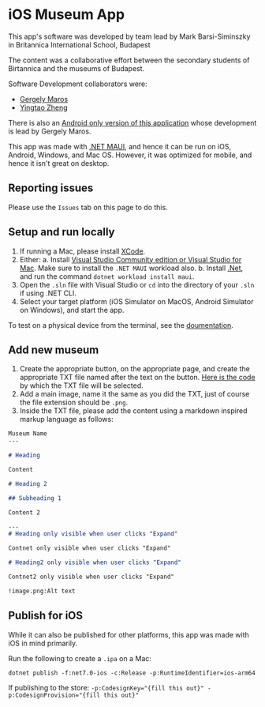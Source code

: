# iOS Museum App

This app's software was developed by team lead by Mark Barsi-Siminszky in Britannica International School, Budapest

The content was a collaborative effort between the secondary students of Birtannica and the museums of Budapest.

Software Development collaborators were:
- [Gergely Maros](https://github.com/MarosG07/)
- [Yingtao Zheng](https://github.com/sdsdsdasa)

There is also an [Android only version of this application](https://github.com/MarosG07/museumApp) whose development is lead by Gergely Maros.

This app was made with [.NET MAUI](https://dotnet.microsoft.com/en-us/apps/maui), and hence it can be run on iOS, Android, Windows, and Mac OS. However, it was optimized for mobile, and hence it isn't great on desktop.

## Reporting issues

Please use the `Issues` tab on this page to do this.

## Setup and run locally

1. If running a Mac, please install [XCode](https://developer.apple.com/xcode/).
2. Either:
    a. Install [Visual Studio Community edition or Visual Studio for Mac](https://visualstudio.microsoft.com/). Make sure to install the `.NET MAUI` workload also.
    b. Install [.Net](https://dotnet.microsoft.com/en-us/), and run the command `dotnet workload install maui`.
3. Open the `.sln` file with Visual Studio or `cd` into the directory of your `.sln` if using .NET CLI.
4. Select your target platform (iOS Simulator on MacOS, Android Simulator on Windows), and start the app.

To test on a physical device from the terminal, see the [doumentation](https://learn.microsoft.com/en-us/dotnet/maui/ios/cli?view=net-maui-7.0).

## Add new museum

1. Create the appropriate button, on the appropriate page, and create the appropriate TXT file named after the text on the button. [Here is the code](https://github.com/MBS9/iosMuseumApp/blob/master/shared.cs#L13) by which the TXT file will be selected.
2. Add a main image, name it the same as you did the TXT, just of course the file extension should be `.png`.
3. Inside the TXT file, please add the content using a markdown inspired markup language as follows:

```md
Museum Name
---

# Heading

Content

# Heading 2

## Subheading 1

Content 2

---
# Heading only visible when user clicks "Expand"

Contnet only visible when user clicks "Expand"

# Heading2 only visible when user clicks "Expand"

Contnet2 only visible when user clicks "Expand"

!image.png:Alt text
```

## Publish for iOS

While it can also be published for other platforms, this app was made with iOS in mind primarily.

Run the following to create a `.ipa` on a Mac:
```shell
dotnet publish -f:net7.0-ios -c:Release -p:RuntimeIdentifier=ios-arm64
```

If publishing to the store: `-p:CodesignKey="{fill this out}" -p:CodesignProvision="{fill this out}"`
